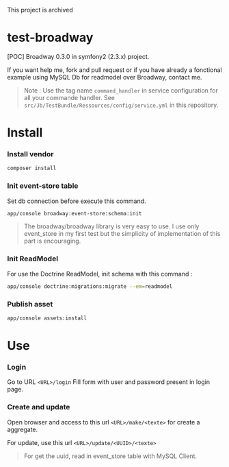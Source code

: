 This project is archived

test-broadway
=============

[POC] Broadway 0.3.0 in symfony2 (2.3.x) project.


If you want help me, fork and pull request or if you have already a fonctional example using MySQL Db for readmodel over Broadway, contact me.

> Note : Use the tag name `command_handler` in service configuration for all your commande handler. See `src/Jb/TestBundle/Ressources/config/service.yml` in this repository.


Install
=======

### Install vendor

```bash
composer install
```

### Init event-store table

Set db connection before execute this command.

```bash
app/console broadway:event-store:schema:init
```

> The broadway/broadway library is very easy to use. I use only event_store in my first test but the simplicity of implementation of this part is encouraging.

### Init ReadModel

For use the Doctrine ReadModel, init schema with this command :

```bash
app/console doctrine:migrations:migrate --em=readmodel
```

### Publish asset

```bash
app/console assets:install
```

Use
===

### Login
Go to URL `<URL>/login`
Fill form with user and password present in login page.

### Create and update

Open browser and access to this url `<URL>/make/<texte>` for create a aggregate.

For update, use this url `<URL>/update/<UUID>/<texte>`
> For get the uuid, read in event_store table with MySQL Client.




